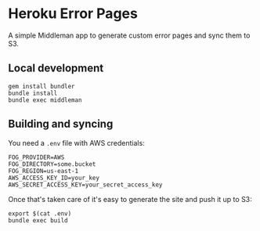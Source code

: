 # Heroku Error Pages

A simple Middleman app to generate custom error pages and sync them to S3.

## Local development

```
gem install bundler
bundle install
bundle exec middleman
```

## Building and syncing

You need a `.env` file with AWS credentials:

```
FOG_PROVIDER=AWS
FOG_DIRECTORY=some.bucket
FOG_REGION=us-east-1
AWS_ACCESS_KEY_ID=your_key
AWS_SECRET_ACCESS_KEY=your_secret_access_key
```

Once that's taken care of it's easy to generate the site and push it up to S3:

```
export $(cat .env)
bundle exec build
```
